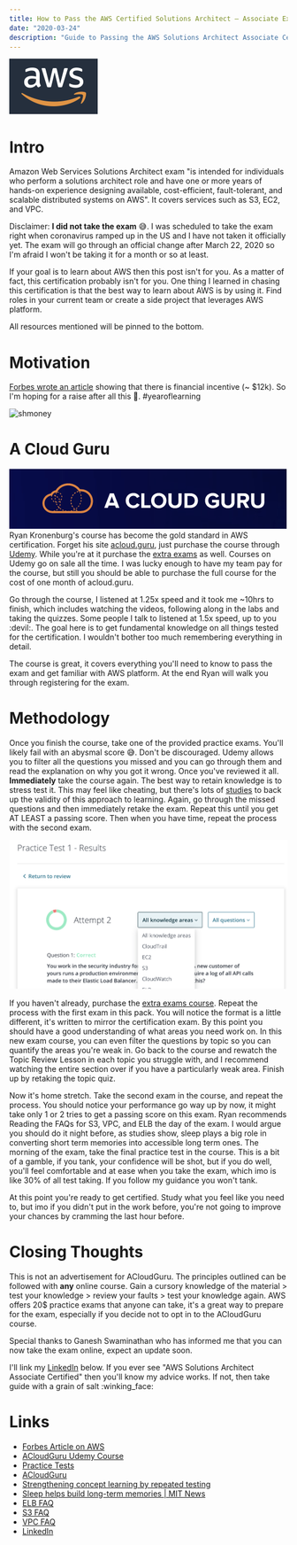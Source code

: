 ```yaml
---
title: How to Pass the AWS Certified Solutions Architect – Associate Exam
date: "2020-03-24"
description: "Guide to Passing the AWS Solutions Architect Associate Certification"
---
```


![aws](./aws_logo.png)
# Intro
Amazon Web Services Solutions Architect exam "is intended for individuals who perform a solutions architect role and have one or more years of hands-on experience designing available, cost-efficient, fault-tolerant, and scalable distributed systems on AWS". It covers services such as S3, EC2, and VPC.

Disclaimer: **I did not take the exam** :sweat_smile:. I was scheduled to take the exam right when coronavirus ramped up in the US and I have not taken it officially yet. The exam will go through an official change after March 22, 2020 so I'm afraid I won't be taking it for a month or so at least.

If your goal is to learn about AWS then this post isn't for you. As a matter of fact, this certification probably isn't for you. One thing I learned in chasing this certification is that the best way to learn about AWS is by using it. Find roles in your current team or create a side project that leverages AWS platform.

All resources mentioned will be pinned to the bottom.

# Motivation
[Forbes wrote an article](https://www.forbes.com/sites/louiscolumbus/2019/07/28/aws-certifications-increase-tech-pay-up-to-12k-a-year/#6c204f04189…) showing that there is financial incentive (~ $12k). So I'm hoping for a raise after all this 🤑. #yearoflearning

![shmoney](./hmoney.jpeg)

# A Cloud Guru
![acloudguru_logo](./acloudguru_logo.png)
Ryan Kronenburg's course has become the gold standard in AWS certification. Forget his site [acloud.guru](https://acloud.guru/), just purchase the course through [Udemy](https://www.udemy.com/course/aws-certified-solutions-architect-associate/). While you're at it purchase the [extra exams](https://www.udemy.com/course/aws-certified-solutions-architect-associate-practice-tests) as well. Courses on Udemy go on sale all the time. I was lucky enough to have my team pay for the course, but still you should be able to purchase the full course for the cost of one month of acloud.guru.

Go through the course, I listened at 1.25x speed and it took me ~10hrs to finish, which includes watching the videos, following along in the labs and taking the quizzes. Some people I talk to listened at 1.5x speed, up to you :devil:. The goal here is to get fundamental knowledge on all things tested for the certification. I wouldn't bother too much remembering everything in detail.

The course is great, it covers everything you'll need to know to pass the exam and get familiar with AWS platform. At the end Ryan will walk you through registering for the exam.

# Methodology
Once you finish the course, take one of the provided practice exams. You'll likely fail with an abysmal score :sweat_smile:. Don't be discouraged. Udemy allows you to filter all the questions you missed and you can go through them and read the explanation on why you got it wrong. Once you've reviewed it all. **Immediately** take the course again. The best way to retain knowledge is to stress test it. This may feel like cheating, but there's lots of [studies](https://www.ncbi.nlm.nih.gov/pmc/articles/PMC4235419/) to back up the validity of this approach to learning. Again, go through the missed questions and then immediately retake the exam. Repeat this until you get AT LEAST a passing score. Then when you have time, repeat the process with the second exam.

![practice_test](./practice_test.png)

If you haven't already, purchase the [extra exams course](https://www.udemy.com/course/aws-certified-solutions-architect-associate-practice-tests). Repeat the process with the first exam in this pack. You will notice the format is a little different, it's written to mirror the certification exam. By this point you should have a good understanding of what areas you need work on. In this new exam course, you can even filter the questions by topic so you can quantify the areas you're weak in. Go back to the course and rewatch the Topic Review Lesson in each topic you struggle with, and I recommend watching the entire section over if you have a particularly weak area. Finish up by retaking the topic quiz.

Now it's home stretch. Take the second exam in the course, and repeat the process. You should notice your performance go way up by now, it might take only 1 or 2 tries to get a passing score on this exam. Ryan recommends Reading the FAQs for S3, VPC, and ELB the day of the exam. I would argue you should do it night before, as studies show, sleep plays a big role in converting short term memories into accessible long term ones. The morning of the exam, take the final practice test in the course. This is a bit of a gamble, if you tank, your confidence will be shot, but if you do well, you'll feel comfortable and at ease when you take the exam, which imo is like 30% of all test taking. If you follow my guidance you won't tank.

At this point you're ready to get certified. Study what you feel like you need to, but imo if you didn't put in the work before, you're not going to improve your chances by cramming the last hour before.

# Closing Thoughts
This is not an advertisement for ACloudGuru. The principles outlined can be followed with **any** online course. Gain a cursory knowledge of the material > test your knowledge > review your faults > test your knowledge again. AWS offers 20$ practice exams that anyone can take, it's a great way to prepare for the exam, especially if you decide not to opt in to the ACloudGuru course.

Special thanks to Ganesh Swaminathan who has informed me that you can now take the exam online, expect an update soon.

I'll link my [LinkedIn](https://www.linkedin.com/in/nathaniel-cho-99656b125/) below. If you ever see "AWS Solutions Architect Associate Certified" then you'll know my advice works. If not, then take guide with a grain of salt :winking_face:

# Links
- [Forbes Article on AWS](https://www.forbes.com/sites/louiscolumbus/2019/07/28/aws-certifications-increase-tech-pay-up-to-12k-a-year/#6c204f04189…)
- [ACloudGuru Udemy Course](https://www.udemy.com/course/aws-certified-solutions-architect-associate/)
- [Practice Tests](https://www.udemy.com/course/aws-certified-solutions-architect-associate-practice-tests)
- [ACloudGuru](https://acloud.guru/)
- [Strengthening concept learning by repeated testing](https://www.ncbi.nlm.nih.gov/pmc/articles/PMC4235419/)
- [Sleep helps build long-term memories | MIT News](http://news.mit.edu/2009/memories-0624)
- [ELB FAQ](https://aws.amazon.com/elasticloadbalancing/faqs/)
- [S3 FAQ](https://aws.amazon.com/s3/faqs/)
- [VPC FAQ](https://aws.amazon.com/vpc/faqs/)
- [LinkedIn](https://www.linkedin.com/in/nathaniel-cho-99656b125/)